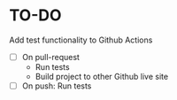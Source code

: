 # TO-DO

Add test functionality to Github Actions

- [ ] On pull-request
  - Run tests
  - Build project to other Github live site
- [ ] On push: Run tests